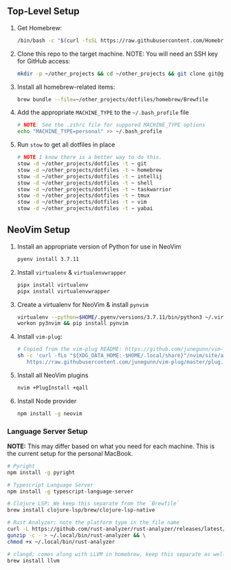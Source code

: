 ## Top-Level Setup
1. Get Homebrew:
    ```sh
    /bin/bash -c "$(curl -fsSL https://raw.githubusercontent.com/Homebrew/install/HEAD/install.sh)"
    ```
2. Clone this repo to the target machine. NOTE: You will need an SSH key for GitHub access:
    ```sh
    mkdir -p ~/other_projects && cd ~/other_projects && git clone git@github.com:jls83/dotfiles.git
    ```
3. Install all homebrew-related items:
    ```sh
    brew bundle --file=~/other_projects/dotfiles/homebrew/Brewfile
    ```
4. Add the appropriate `MACHINE_TYPE` to the `~/.bash_profile` file
    ```sh
    # NOTE: See the .zshrc file for suppored MACHINE_TYPE options
    echo "MACHINE_TYPE=personal" >> ~/.bash_profile
    ```
5. Run `stow` to get all dotfiles in place
    ```sh
    # NOTE I know there is a better way to do this.
    stow -d ~/other_projects/dotfiles -t ~ git
    stow -d ~/other_projects/dotfiles -t ~ homebrew
    stow -d ~/other_projects/dotfiles -t ~ intellij
    stow -d ~/other_projects/dotfiles -t ~ shell
    stow -d ~/other_projects/dotfiles -t ~ taskwarrior
    stow -d ~/other_projects/dotfiles -t ~ tmux
    stow -d ~/other_projects/dotfiles -t ~ vim
    stow -d ~/other_projects/dotfiles -t ~ yabai
    ```

## NeoVim Setup
1. Install an appropriate version of Python for use in NeoVim
    ```sh
    pyenv install 3.7.11
    ```
2. Install `virtualenv` & `virtualenvwrapper`
    ```sh
    pipx install virtualenv
    pipx install virtualenvwrapper
    ```
3. Create a virtualenv for NeoVim & install `pynvim`
    ```sh
    virtualenv --python=$HOME/.pyenv/versions/3.7.11/bin/python3 ~/.virtualenvs/py3nvim
    workon py3nvim && pip install pynvim
    ```
4. Install `vim-plug`:
    ```sh
    # Copied from the vim-plug README: https://github.com/junegunn/vim-plug/blob/master/README.md#unix-linux
    sh -c 'curl -fLo "${XDG_DATA_HOME:-$HOME/.local/share}"/nvim/site/autoload/plug.vim --create-dirs \
       https://raw.githubusercontent.com/junegunn/vim-plug/master/plug.vim'
    ```
5. Install all NeoVim plugins
    ```sh
    nvim +PlugInstall +qall
    ```
6. Install Node provider
    ```sh
    npm install -g neovim
    ```

### Language Server Setup
__NOTE:__ This may differ based on what you need for each machine. This is the current setup for the personal MacBook.

```sh
# Pyright
npm install -g pyright

# Typescript Language Server
npm install -g typescript-language-server

# Clojure LSP; We keep this separate from the `Brewfile`
brew install clojure-lsp/brew/clojure-lsp-native

# Rust Analyzer; note the platform type in the file name
curl -L https://github.com/rust-analyzer/rust-analyzer/releases/latest/download/rust-analyzer-x86_64-apple-darwin.gz | \
gunzip -c - > ~/.local/bin/rust-analyzer && \
chmod +x ~/.local/bin/rust-analyzer

# clangd; comes along with LLVM in homebrew, keep this separate as well
brew install llvm
```

